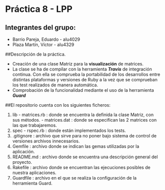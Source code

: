 # Práctica 8 - LPP

## Integrantes del grupo:

- Barrio Pareja, Eduardo - alu4029
- Plaza Martín, Víctor   - alu4329

##Descripción de la práctica.

- Creación de una clase Matriz para la **visualización** de matrices.
- La clase se ha de compilar con la herramienta ***Travis*** de integración continua. Con ella se comprueba la portabilidad de los desarrollos entre distintas plataformas y versiones de Ruby a la vez que se comprueban los test realizados de manera automática.
- Comprobación de la funcionalidad mediante el uso de la herramienta ***Guard***

##El repositorio cuenta con los siguientes ficheros:

1. lib
        - matrices.rb  : donde se encuentra la definida la clase Matriz, con sus métodos.
        - matrices.dat : donde se especifican las 2 matrices con las que trabajaremos.
2. spec
        - rspec.rb    : donde están implementados los tests.
3. .gitignore         : archivo que sirve para no poner bajo sistema de control de versiones archivos innecesarios.
4. Gemfile            : archivo donde se indican las gemas utilizadas por la aplicación.
5. README.md          : archivo donde se encuentra una descripción general del proyecto.
6. Rakefile           : archivo donde se encuentran las ejecuciones posibles de nuestra aplicaciones.
7. Guardfile          : archivo en el que se realiza la configuración de la herramienta Guard.

